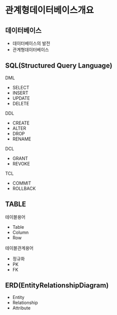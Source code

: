 # 관계형데이터베이스개요
## 데이터베이스
- 데이터베이스의 발전
- 관계형데이터베이스

## SQL(Structured Query Language)
DML
- SELECT
- INSERT
- UPDATE
- DELETE

DDL
- CREATE
- ALTER
- DROP
- RENAME

DCL
- GRANT
- REVOKE

TCL
- COMMIT
- ROLLBACK

## TABLE
테이블용어
- Table
- Column
- Row

테이블관계용어
- 정규화
- PK
- FK

## ERD(EntityRelationshipDiagram)
- Entity
- Relationship
- Attribute
